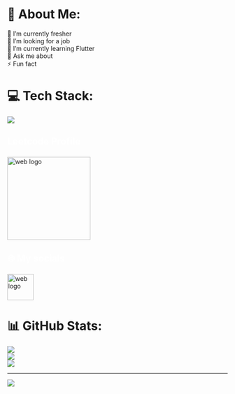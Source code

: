 # 💫 About Me:
🔭 I’m currently fresher<br>🤝 I’m looking for a job<br>🌱 I’m currently learning Flutter<br>💬 Ask me about<br>⚡ Fun fact


# 💻 Tech Stack:
<div align="left">
  <a href="#">
    <img src="https://skillicons.dev/icons?i=java,mysql,dart,flutter,firebase,html,css,js,vscode,androidstudio,git,github&theme=light" />
  </a>
</div>

###

<h2 align="left" style="color:white;" >Leetcode Profile </h2>

###

<div align="left">
 
  <a href="https://leetcode.com/u/karthick2261/" >
    <img src="https://qph.cf2.quoracdn.net/main-qimg-7c297572c79e25e4f93bcea87bb43767" height="190" alt="web logo"  />
  </a>
  
   
###

<h2 align="left" style="color:white;" >🌐 My socials</h2>

###

<div align="left">
<a href="https:///" target="_blank">
    <img src="https://cdn-icons-png.flaticon.com/512/5041/5041153.png" width="60" height="60" alt="web logo"  />
  </a>

</div>

# 📊 GitHub Stats:
![](https://github-readme-stats.vercel.app/api?username=karthick22601&theme=vue&hide_border=false&include_all_commits=false&count_private=false)<br/>
![](https://github-readme-streak-stats.herokuapp.com/?user=karthick22601&theme=vue&hide_border=false)<br/>
![](https://github-readme-stats.vercel.app/api/top-langs/?username=karthick22601&theme=vue&hide_border=false&include_all_commits=false&count_private=false&layout=compact)

---
[![](https://visitcount.itsvg.in/api?id=22601&icon=0&color=6)](https://visitcount.itsvg.in)

<!-- Proudly created with GPRM ( https://gprm.itsvg.in ) -->
